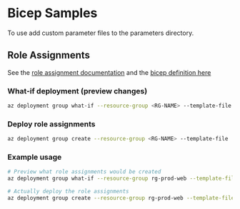 # Bicep Samples

To use add custom parameter files to the parameters directory.

## Role Assignments

See the [role assignment documentation](https://learn.microsoft.com/en-us/azure/azure-resource-manager/bicep/scenarios-rbac) and the [bicep definition here](https://learn.microsoft.com/en-us/azure/templates/microsoft.authorization/roleassignments?pivots=deployment-language-bicep)

### What-if deployment (preview changes)
```sh
az deployment group what-if --resource-group <RG-NAME> --template-file .\deploy.bicep --parameters .\deploy.parameters.json
```

### Deploy role assignments
```sh
az deployment group create --resource-group <RG-NAME> --template-file .\deploy.bicep --parameters .\deploy.parameters.json
```

### Example usage
```sh
# Preview what role assignments would be created
az deployment group what-if --resource-group rg-prod-web --template-file .\deploy.bicep --parameters .\deploy.parameters.json

# Actually deploy the role assignments
az deployment group create --resource-group rg-prod-web --template-file .\deploy.bicep --parameters .\deploy.parameters.json
```